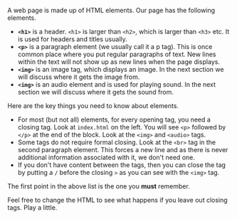 A web page is made up of HTML elements. Our page has the following elements.

- **`<h1>`** is a header. `<h1>` is larger than `<h2>`, which is larger than `<h3>` etc. It is used for headers and titles usually.
- **`<p>`** is a paragraph element (we usually call it a p tag). This is once common place where you put regular paragraphs of text. New lines within the text will not show up as new lines when the page displays.
- **`<img>`** is an image tag, which displays an image. In the next section we will discuss where it gets the image from.
- **`<img>`** is an audio element and is used for playing sound. In the next section we will discuss where it gets the sound from.

Here are the key things you need to know about elements.

- For most (but not all) elements, for every opening tag, you need a closing tag. Look at `index.html` on the left. You will see `<p>` followed by `</p>` at the end of the block. Look at the `<img>` and `<audio>` tags.
- Some tags do not require formal closing. Look at the `<br>` tag in the second paragraph element. This forces a new line and as there is never additional information associated with it, we don't need one.
- If you don't have content between the tags, then you can close the tag by putting a `/` before the closing `>` as you can see with the `<img>` tag.

The first point in the above list is the one you **must** remember.

Feel free to change the HTML to see what happens if you leave out closing tags. Play a little.
